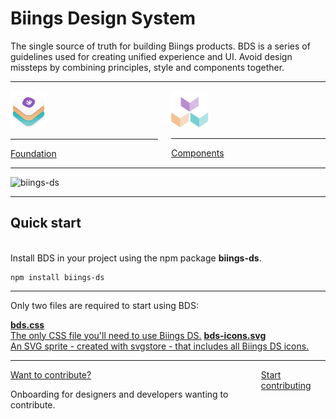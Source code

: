 <h1 class="title is-1 is-family-secondary">Biings Design System</h1>
<p class="subtitle is-4">
    <span class="has-text-weight-medium">
        The single source of truth for building Biings products</span>. BDS is a series of guidelines used for creating unified experience and UI. Avoid design missteps by combining principles, style and components together.
</p>
<hr class="is-small">
<div class="columns is-multiline">
    <div class="column is-half">
        <a href="#/color" class="box is-raised is-floating has-background-white-ter hover-to-popping">
            <div class="box">
                    <img src="media/bds.png" width="58" class="no-zoom"/>
                    <hr class="is-smaller">
                    <div class="title is-4 has-text-dark">Foundation</div>
            </div>
        </a>
    </div>
    <div class="column is-half">
        <a href="#/avatar" class="box is-raised is-floating has-background-dark hover-to-popping">
            <div class="box">
                <img src="media/components.png" width="60" class="no-zoom"/>
                <hr class="is-smaller">
                <div class="title is-4 has-text-white">Components</div>
            </div>
        </a>
    </div>
</div>
<hr class="is-small">
<img src="https://img.shields.io/npm/v/biings-ds.svg?color=%23815BC3&label=npm&style=flat-square" alt="biings-ds">

<hr class="is-visible is-large">

<h2 class="title is-3">Quick start</h2><br>

<div class="subtitle">Install BDS in your project using the npm package <strong>biings-ds</strong>.</div>

    npm install biings-ds
<hr class="is-small">

<div class="subtitle">Only two files are required to start using BDS:</div>

<a href="https://raw.githubusercontent.com/ForsysInteractive/biings-ds/master/build/bds.css" class="box is-raised is-floating hover-to-popping has-text-grey-darker" download><span class="is-monospace">**bds.css**</span><br>The only CSS file you'll need to use Biings DS.</a>
<a href="https://raw.githubusercontent.com/ForsysInteractive/biings-ds/master/build/bds-icons.min.svg" class="box is-raised is-floating hover-to-popping has-text-grey-darker" download><span class="is-monospace">**bds-icons.svg**</span><br>An SVG sprite - created with svgstore - that includes all Biings DS icons.</a>

<hr class="is-visible is-large">

<div class="box is-large is-well">
    <div class="columns is-marginless is-vcentered">
        <div class="column is-7">
            <div class="title is-3"><u>Want to contribute?</u></div>
            <p class="subtitle is-5 has-text-grey-darker">Onboarding for designers and developers wanting to contribute.</p>
        </div>
        <div class="column is-5 has-text-right">
            <a href="#/contribute" class="button is-rounded is-dark has-text-weight-bold is-beefy">Start contributing</a>
        </div>
    </div>
</div>